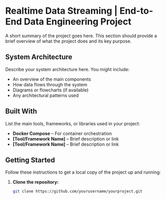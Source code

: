 # Realtime Data Streaming | End-to-End Data Engineering Project

A short summary of the project goes here. This section should provide a brief overview of what the project does and its key purpose.

## System Architecture

Describe your system architecture here. You might include:
- An overview of the main components
- How data flows through the system
- Diagrams or flowcharts (if available)
- Any architectural patterns used

## Built With

List the main tools, frameworks, or libraries used in your project:
- **Docker Compose** – For container orchestration
- **[Tool/Framework Name]** – Brief description or link
- **[Tool/Framework Name]** – Brief description or link


## Getting Started

Follow these instructions to get a local copy of the project up and running:

1. **Clone the repository:**
   ```bash
   git clone https://github.com/yourusername/yourproject.git

